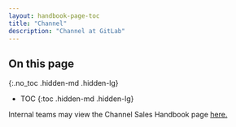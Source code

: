 ```yaml
---
layout: handbook-page-toc
title: "Channel"
description: "Channel at GitLab"
---
```


## On this page
{:.no_toc .hidden-md .hidden-lg}

- TOC
{:toc .hidden-md .hidden-lg}

Internal teams may view the Channel Sales Handbook page [here.](https://docs.google.com/document/d/18xqRRCkIXlR7r4BvBQnK9n9zE70q-KPga-lVHhVw4n4/edit)
